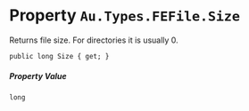 # Property `Au.Types.FEFile.Size`

Returns file size. For directories it is usually 0.

```
public long Size { get; }
```

##### Property Value

`long`
